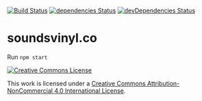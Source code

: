 [![Build Status][ci-img]][ci]
[![dependencies Status](https://david-dm.org/tcotton/soundsvinyl/status.svg)](https://david-dm.org/tcotton/soundsvinyl)
[![devDependencies Status](https://david-dm.org/tcotton/soundsvinyl/dev-status.svg)](https://david-dm.org/tcotton/soundsvinyl?type=dev)

[ci-img]: https://travis-ci.org/TCotton/soundsvinyl.svg
[ci]: https://travis-ci.org/TCotton/soundsvinyl

# soundsvinyl.co

Run `npm start`

<a rel="license" href="http://creativecommons.org/licenses/by-nc/4.0/"><img alt="Creative Commons License" style="border-width:0" src="https://i.creativecommons.org/l/by-nc/4.0/88x31.png" /></a>

This work is licensed under a <a rel="license" href="http://creativecommons.org/licenses/by-nc/4.0/">Creative Commons Attribution-NonCommercial 4.0 International License</a>.
